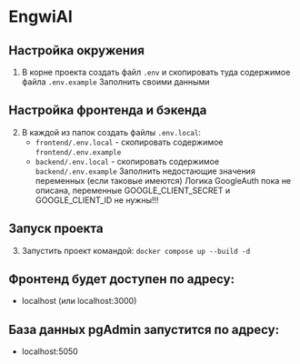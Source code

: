 # EngwiAI

## Настройка окружения

1. В корне проекта создать файл `.env` и скопировать туда содержимое файла `.env.example`
   Заполнить своими данными

## Настройка фронтенда и бэкенда

2. В каждой из папок создать файлы `.env.local`:
   - `frontend/.env.local` - скопировать содержимое `frontend/.env.example`
   - `backend/.env.local` - скопировать содержимое `backend/.env.example`
     Заполнить недостающие значения переменных (если таковые имеются)
     Логика GoogleAuth пока не описана, переменные GOOGLE_CLIENT_SECRET и
     GOOGLE_CLIENT_ID не нужны!!!

## Запуск проекта

3. Запустить проект командой: `docker compose up --build -d`

## Фронтенд будет доступен по адресу:

- localhost (или localhost:3000)

## База данных pgAdmin запустится по адресу:

- localhost:5050
